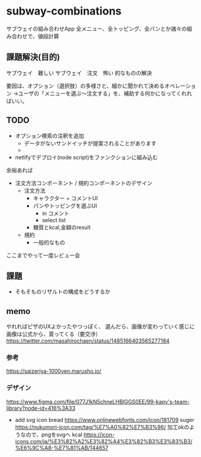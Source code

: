 # subway-combinations
サブウェイの組み合わせApp
全メニュー、全トッピング、全パンとか諸々の組み合わせで、値段計算
## 課題解決(目的)
サブウェイ　難しい
サブウェイ　注文　怖い
的なものの解決

要因は、オプション（選択肢）の多様さと、細かに聞かれて決めるオペレーション
→ユーザの「メニューを選ぶ〜注文する」を、補助する何かになってくれればいい。

## TODO
- オプション検索の注釈を追加
  - データがないサンドイッチが提案されることがあります
  - 
- netlifyでデプロイ(node script)をファンクションに組み込む

余裕あれば
- 注文方法コンポーネント / 規約コンポーネントのデザイン
  - 注文方法
    - キャラクター + コメントUI
    - パンやトッピングを選ぶUI
      - in コメント
      - select list
    - 糖質とkcal,金額のresult
  - 規約
    - 一般的なもの

ここまでやって一度レビュー会

## 課題
- そもそものリザルトの構成をどうするか

## memo
やれればピザのUXよかったやつっぽく、
選んだら、画像が変わっていく感じに画像は公式から、貰ってくる（要交渉）
https://twitter.com/masahirochaen/status/1485166403565277184

### 参考
https://saizeriya-1000yen.marusho.io/

### デザイン
https://www.figma.com/file/077J1kN5chneLHBlGGS0EE/99-kapy's-team-library?node-id=416%3A33

- add svg icon
  bread https://www.onlinewebfonts.com/icon/181709
  suger https://nukumori-icon.com/tag/%E7%A0%82%E7%B3%96/
    加工okのようなので、pngをsvgへ
  kcal https://icon-icons.com/ja/%E3%82%A2%E3%82%A4%E3%82%B3%E3%83%B3/%E6%9C%A8-%E7%81%AB/144657
